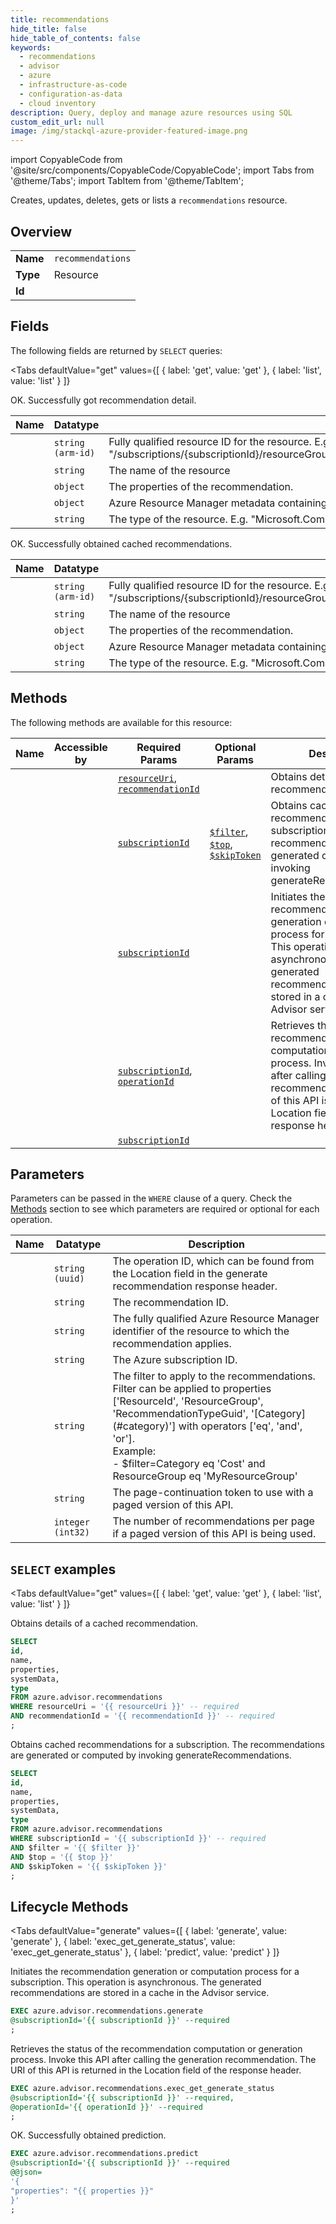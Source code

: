 ```yaml
--- 
title: recommendations
hide_title: false
hide_table_of_contents: false
keywords:
  - recommendations
  - advisor
  - azure
  - infrastructure-as-code
  - configuration-as-data
  - cloud inventory
description: Query, deploy and manage azure resources using SQL
custom_edit_url: null
image: /img/stackql-azure-provider-featured-image.png
---
```


import CopyableCode from '@site/src/components/CopyableCode/CopyableCode';
import Tabs from '@theme/Tabs';
import TabItem from '@theme/TabItem';

Creates, updates, deletes, gets or lists a <code>recommendations</code> resource.

## Overview
<table><tbody>
<tr><td><b>Name</b></td><td><code>recommendations</code></td></tr>
<tr><td><b>Type</b></td><td>Resource</td></tr>
<tr><td><b>Id</b></td><td><CopyableCode code="azure.advisor.recommendations" /></td></tr>
</tbody></table>

## Fields

The following fields are returned by `SELECT` queries:

<Tabs
    defaultValue="get"
    values={[
        { label: 'get', value: 'get' },
        { label: 'list', value: 'list' }
    ]}
>
<TabItem value="get">

OK. Successfully got recommendation detail.

<table>
<thead>
    <tr>
    <th>Name</th>
    <th>Datatype</th>
    <th>Description</th>
    </tr>
</thead>
<tbody>
<tr>
    <td><CopyableCode code="id" /></td>
    <td><code>string (arm-id)</code></td>
    <td>Fully qualified resource ID for the resource. E.g. "/subscriptions/&#123;subscriptionId&#125;/resourceGroups/&#123;resourceGroupName&#125;/providers/&#123;resourceProviderNamespace&#125;/&#123;resourceType&#125;/&#123;resourceName&#125;"</td>
</tr>
<tr>
    <td><CopyableCode code="name" /></td>
    <td><code>string</code></td>
    <td>The name of the resource</td>
</tr>
<tr>
    <td><CopyableCode code="properties" /></td>
    <td><code>object</code></td>
    <td>The properties of the recommendation.</td>
</tr>
<tr>
    <td><CopyableCode code="systemData" /></td>
    <td><code>object</code></td>
    <td>Azure Resource Manager metadata containing createdBy and modifiedBy information.</td>
</tr>
<tr>
    <td><CopyableCode code="type" /></td>
    <td><code>string</code></td>
    <td>The type of the resource. E.g. "Microsoft.Compute/virtualMachines" or "Microsoft.Storage/storageAccounts"</td>
</tr>
</tbody>
</table>
</TabItem>
<TabItem value="list">

OK. Successfully obtained cached recommendations.

<table>
<thead>
    <tr>
    <th>Name</th>
    <th>Datatype</th>
    <th>Description</th>
    </tr>
</thead>
<tbody>
<tr>
    <td><CopyableCode code="id" /></td>
    <td><code>string (arm-id)</code></td>
    <td>Fully qualified resource ID for the resource. E.g. "/subscriptions/&#123;subscriptionId&#125;/resourceGroups/&#123;resourceGroupName&#125;/providers/&#123;resourceProviderNamespace&#125;/&#123;resourceType&#125;/&#123;resourceName&#125;"</td>
</tr>
<tr>
    <td><CopyableCode code="name" /></td>
    <td><code>string</code></td>
    <td>The name of the resource</td>
</tr>
<tr>
    <td><CopyableCode code="properties" /></td>
    <td><code>object</code></td>
    <td>The properties of the recommendation.</td>
</tr>
<tr>
    <td><CopyableCode code="systemData" /></td>
    <td><code>object</code></td>
    <td>Azure Resource Manager metadata containing createdBy and modifiedBy information.</td>
</tr>
<tr>
    <td><CopyableCode code="type" /></td>
    <td><code>string</code></td>
    <td>The type of the resource. E.g. "Microsoft.Compute/virtualMachines" or "Microsoft.Storage/storageAccounts"</td>
</tr>
</tbody>
</table>
</TabItem>
</Tabs>

## Methods

The following methods are available for this resource:

<table>
<thead>
    <tr>
    <th>Name</th>
    <th>Accessible by</th>
    <th>Required Params</th>
    <th>Optional Params</th>
    <th>Description</th>
    </tr>
</thead>
<tbody>
<tr>
    <td><a href="#get"><CopyableCode code="get" /></a></td>
    <td><CopyableCode code="select" /></td>
    <td><a href="#parameter-resourceUri"><code>resourceUri</code></a>, <a href="#parameter-recommendationId"><code>recommendationId</code></a></td>
    <td></td>
    <td>Obtains details of a cached recommendation.</td>
</tr>
<tr>
    <td><a href="#list"><CopyableCode code="list" /></a></td>
    <td><CopyableCode code="select" /></td>
    <td><a href="#parameter-subscriptionId"><code>subscriptionId</code></a></td>
    <td><a href="#parameter-$filter"><code>$filter</code></a>, <a href="#parameter-$top"><code>$top</code></a>, <a href="#parameter-$skipToken"><code>$skipToken</code></a></td>
    <td>Obtains cached recommendations for a subscription. The recommendations are generated or computed by invoking generateRecommendations.</td>
</tr>
<tr>
    <td><a href="#generate"><CopyableCode code="generate" /></a></td>
    <td><CopyableCode code="exec" /></td>
    <td><a href="#parameter-subscriptionId"><code>subscriptionId</code></a></td>
    <td></td>
    <td>Initiates the recommendation generation or computation process for a subscription. This operation is asynchronous. The generated recommendations are stored in a cache in the Advisor service.</td>
</tr>
<tr>
    <td><a href="#exec_get_generate_status"><CopyableCode code="exec_get_generate_status" /></a></td>
    <td><CopyableCode code="exec" /></td>
    <td><a href="#parameter-subscriptionId"><code>subscriptionId</code></a>, <a href="#parameter-operationId"><code>operationId</code></a></td>
    <td></td>
    <td>Retrieves the status of the recommendation computation or generation process. Invoke this API after calling the generation recommendation. The URI of this API is returned in the Location field of the response header.</td>
</tr>
<tr>
    <td><a href="#predict"><CopyableCode code="predict" /></a></td>
    <td><CopyableCode code="exec" /></td>
    <td><a href="#parameter-subscriptionId"><code>subscriptionId</code></a></td>
    <td></td>
    <td></td>
</tr>
</tbody>
</table>

## Parameters

Parameters can be passed in the `WHERE` clause of a query. Check the [Methods](#methods) section to see which parameters are required or optional for each operation.

<table>
<thead>
    <tr>
    <th>Name</th>
    <th>Datatype</th>
    <th>Description</th>
    </tr>
</thead>
<tbody>
<tr id="parameter-operationId">
    <td><CopyableCode code="operationId" /></td>
    <td><code>string (uuid)</code></td>
    <td>The operation ID, which can be found from the Location field in the generate recommendation response header.</td>
</tr>
<tr id="parameter-recommendationId">
    <td><CopyableCode code="recommendationId" /></td>
    <td><code>string</code></td>
    <td>The recommendation ID.</td>
</tr>
<tr id="parameter-resourceUri">
    <td><CopyableCode code="resourceUri" /></td>
    <td><code>string</code></td>
    <td>The fully qualified Azure Resource Manager identifier of the resource to which the recommendation applies.</td>
</tr>
<tr id="parameter-subscriptionId">
    <td><CopyableCode code="subscriptionId" /></td>
    <td><code>string</code></td>
    <td>The Azure subscription ID.</td>
</tr>
<tr id="parameter-$filter">
    <td><CopyableCode code="$filter" /></td>
    <td><code>string</code></td>
    <td>The filter to apply to the recommendations.<br />Filter can be applied to properties ['ResourceId', 'ResourceGroup', 'RecommendationTypeGuid', '[Category](#category)'] with operators ['eq', 'and', 'or'].<br />Example:<br />- $filter=Category eq 'Cost' and ResourceGroup eq 'MyResourceGroup'</td>
</tr>
<tr id="parameter-$skipToken">
    <td><CopyableCode code="$skipToken" /></td>
    <td><code>string</code></td>
    <td>The page-continuation token to use with a paged version of this API.</td>
</tr>
<tr id="parameter-$top">
    <td><CopyableCode code="$top" /></td>
    <td><code>integer (int32)</code></td>
    <td>The number of recommendations per page if a paged version of this API is being used.</td>
</tr>
</tbody>
</table>

## `SELECT` examples

<Tabs
    defaultValue="get"
    values={[
        { label: 'get', value: 'get' },
        { label: 'list', value: 'list' }
    ]}
>
<TabItem value="get">

Obtains details of a cached recommendation.

```sql
SELECT
id,
name,
properties,
systemData,
type
FROM azure.advisor.recommendations
WHERE resourceUri = '{{ resourceUri }}' -- required
AND recommendationId = '{{ recommendationId }}' -- required
;
```
</TabItem>
<TabItem value="list">

Obtains cached recommendations for a subscription. The recommendations are generated or computed by invoking generateRecommendations.

```sql
SELECT
id,
name,
properties,
systemData,
type
FROM azure.advisor.recommendations
WHERE subscriptionId = '{{ subscriptionId }}' -- required
AND $filter = '{{ $filter }}'
AND $top = '{{ $top }}'
AND $skipToken = '{{ $skipToken }}'
;
```
</TabItem>
</Tabs>


## Lifecycle Methods

<Tabs
    defaultValue="generate"
    values={[
        { label: 'generate', value: 'generate' },
        { label: 'exec_get_generate_status', value: 'exec_get_generate_status' },
        { label: 'predict', value: 'predict' }
    ]}
>
<TabItem value="generate">

Initiates the recommendation generation or computation process for a subscription. This operation is asynchronous. The generated recommendations are stored in a cache in the Advisor service.

```sql
EXEC azure.advisor.recommendations.generate 
@subscriptionId='{{ subscriptionId }}' --required
;
```
</TabItem>
<TabItem value="exec_get_generate_status">

Retrieves the status of the recommendation computation or generation process. Invoke this API after calling the generation recommendation. The URI of this API is returned in the Location field of the response header.

```sql
EXEC azure.advisor.recommendations.exec_get_generate_status 
@subscriptionId='{{ subscriptionId }}' --required, 
@operationId='{{ operationId }}' --required
;
```
</TabItem>
<TabItem value="predict">

OK. Successfully obtained prediction.

```sql
EXEC azure.advisor.recommendations.predict 
@subscriptionId='{{ subscriptionId }}' --required 
@@json=
'{
"properties": "{{ properties }}"
}'
;
```
</TabItem>
</Tabs>
